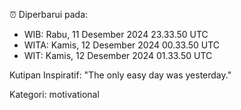 ⏰ Diperbarui pada:
- WIB: Rabu, 11 Desember 2024 23.33.50 UTC
- WITA: Kamis, 12 Desember 2024 00.33.50 UTC
- WIT: Kamis, 12 Desember 2024 01.33.50 UTC

Kutipan Inspiratif:
"The only easy day was yesterday."


Kategori: motivational

